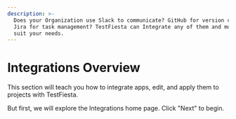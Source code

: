 ```yaml
---
description: >-
  Does your Organization use Slack to communicate? GitHub for version control?
  Jira for task management? TestFiesta can Integrate any of them and more to
  suit your needs.
---
```


# Integrations Overview

This section will teach you how to integrate apps, edit, and apply them to projects with TestFiesta.&#x20;

But first, we will explore the Integrations home page. Click "Next" to begin.&#x20;
